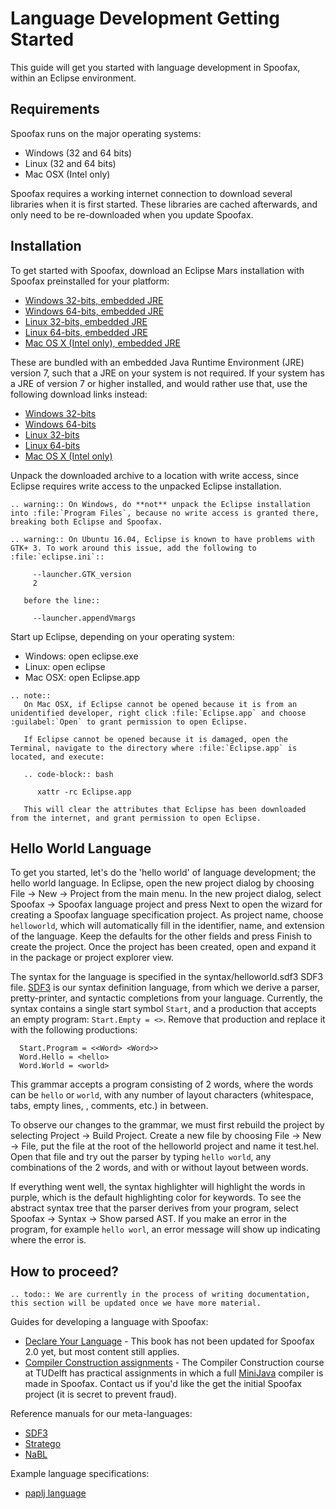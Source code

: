 # Language Development Getting Started

This guide will get you started with language development in Spoofax, within an Eclipse environment.

## Requirements

Spoofax runs on the major operating systems:

* Windows (32 and 64 bits)
* Linux (32 and 64 bits)
* Mac OSX (Intel only)

Spoofax requires a working internet connection to download several libraries when it is first started.
These libraries are cached afterwards, and only need to be re-downloaded when you update Spoofax.

## Installation

To get started with Spoofax, download an Eclipse Mars installation with Spoofax preinstalled for your platform:

* [Windows 32-bits, embedded JRE](http://download.spoofax.org/update/release/2.0.0/eclipse/spoofax-win32-x86-jre-2.0.0.zip)
* [Windows 64-bits, embedded JRE](http://download.spoofax.org/update/release/2.0.0/eclipse/spoofax-win32-x86_64-jre-2.0.0.zip)
* [Linux 32-bits, embedded JRE](http://download.spoofax.org/update/release/2.0.0/eclipse/spoofax-linux-x86-jre-2.0.0.tar.gz)
* [Linux 64-bits, embedded JRE](http://download.spoofax.org/update/release/2.0.0/eclipse/spoofax-linux-x86_64-jre-2.0.0.tar.gz)
* [Mac OS X (Intel only), embedded JRE](http://download.spoofax.org/update/release/2.0.0/eclipse/spoofax-macosx-x86_64-jre-2.0.0.tar.gz)

These are bundled with an embedded Java Runtime Environment (JRE) version 7, such that a JRE on your system is not required.
If your system has a JRE of version 7 or higher installed, and would rather use that, use the following download links instead:

* [Windows 32-bits](http://download.spoofax.org/update/release/2.0.0/eclipse/spoofax-win32-x86-2.0.0.zip)
* [Windows 64-bits](http://download.spoofax.org/update/release/2.0.0/eclipse/spoofax-win32-x86_64-2.0.0.zip)
* [Linux 32-bits](http://download.spoofax.org/update/release/2.0.0/eclipse/spoofax-linux-x86-2.0.0.tar.gz)
* [Linux 64-bits](http://download.spoofax.org/update/release/2.0.0/eclipse/spoofax-linux-x86_64-2.0.0.tar.gz)
* [Mac OS X (Intel only)](http://download.spoofax.org/update/release/2.0.0/eclipse/spoofax-macosx-x86_64-2.0.0.tar.gz)

Unpack the downloaded archive to a location with write access, since Eclipse requires write access to the unpacked Eclipse installation.

```eval_rst
.. warning:: On Windows, do **not** unpack the Eclipse installation into :file:`Program Files`, because no write access is granted there, breaking both Eclipse and Spoofax.
```

```eval_rst
.. warning:: On Ubuntu 16.04, Eclipse is known to have problems with GTK+ 3. To work around this issue, add the following to :file:`eclipse.ini`::

     --launcher.GTK_version
     2

   before the line::

     --launcher.appendVmargs
```

Start up Eclipse, depending on your operating system:

* Windows: open <span class='file'>eclipse.exe</span>
* Linux: open <span class='file'>eclipse</span>
* Mac OSX: open <span class='file'>Eclipse.app</span>

```eval_rst
.. note::
   On Mac OSX, if Eclipse cannot be opened because it is from an unidentified developer, right click :file:`Eclipse.app` and choose :guilabel:`Open` to grant permission to open Eclipse.

   If Eclipse cannot be opened because it is damaged, open the Terminal, navigate to the directory where :file:`Eclipse.app` is located, and execute:

   .. code-block:: bash

      xattr -rc Eclipse.app

   This will clear the attributes that Eclipse has been downloaded from the internet, and grant permission to open Eclipse.
```

## Hello World Language

To get you started, let's do the 'hello world' of language development; the hello world language.
In Eclipse, open the new project dialog by choosing <span class='menuselection'>File -> New -> Project</span> from the main menu.
In the new project dialog, select <span class='menuselection'>Spoofax -> Spoofax language project</span> and press <span class='guilabel'>Next</span> to open the wizard for creating a Spoofax language specification project.
As project name, choose `helloworld`, which will automatically fill in the identifier, name, and extension of the language.
Keep the defaults for the other fields and press <span class='guilabel'>Finish</span> to create the project.
Once the project has been created, open and expand it in the package or project explorer view.

The syntax for the language is specified in the <span class='file'>syntax/helloworld.sdf3</span> SDF3 file.
[SDF3](meta/lang/sdf3.md) is our syntax definition language, from which we derive a parser, pretty-printer, and syntactic completions from your language.
Currently, the syntax contains a single start symbol `Start`, and a production that accepts an empty program: `Start.Empty = <>`.
Remove that production and replace it with the following productions:

```sdf3
  Start.Program = <<Word> <Word>>
  Word.Hello = <hello>
  Word.World = <world>
```

This grammar accepts a program consisting of 2 words, where the words can be `hello` or `world`, with any number of layout characters (whitespace, tabs, empty lines, , comments, etc.) in between.

To observe our changes to the grammar, we must first rebuild the project by selecting <span class='menuselection'>Project -> Build Project</span>.
Create a new file by choosing <span class='menuselection'>File -> New -> File</span>, put the file at the root of the <span class='file'>helloworld</span> project and name it <span class='file'>test.hel</span>.
Open that file and try out the parser by typing `hello world`, any combinations of the 2 words, and with or without layout between words.

If everything went well, the syntax highlighter will highlight the words in purple, which is the default highlighting color for keywords.
To see the abstract syntax tree that the parser derives from your program, select <span class='menuselection'>Spoofax -> Syntax -> Show parsed AST</span>.
If you make an error in the program, for example `hello worl`, an error message will show up indicating where the error is.

## How to proceed?

```eval_rst
.. todo:: We are currently in the process of writing documentation, this section will be updated once we have more material.
```

Guides for developing a language with Spoofax:

* [Declare Your Language](http://metaborgcube.github.io/declare-your-language/) - This book has not been updated for Spoofax 2.0 yet, but most content still applies.
* [Compiler Construction assignments](http://tudelft-in4303.github.io/assignments/) - The Compiler Construction course at TUDelft has practical assignments in which a full [MiniJava](http://www.cambridge.org/us/features/052182060X/) compiler is made in Spoofax. Contact us if you'd like the get the initial Spoofax project (it is secret to prevent fraud).

Reference manuals for our meta-languages:

* [SDF3](meta/lang/sdf3.md)
* [Stratego](meta/lang/stratego/index.rst)
* [NaBL](meta/lang/nabl.md)

Example language specifications:

* [paplj language](https://github.com/MetaBorgCube/declare-your-language/tree/core/paplj/paplj.full)
